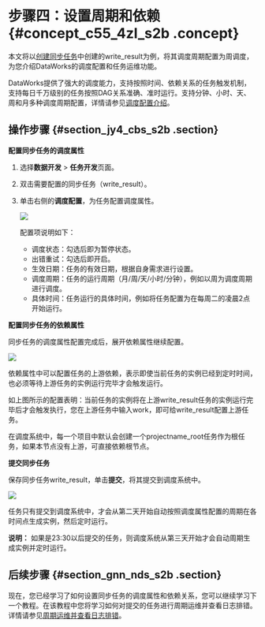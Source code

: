 # 步骤四：设置周期和依赖 {#concept_c55_4zl_s2b .concept}

本文将以[创建同步任务](intl.zh-CN/快速开始/步骤三：创建同步任务.md#)中创建的write\_result为例，将其调度周期配置为周调度，为您介绍DataWorks的调度配置和任务运维功能。

DataWorks提供了强大的调度能力，支持按照时间、依赖关系的任务触发机制，支持每日千万级别的任务按照DAG关系准确、准时运行。支持分钟、小时、天、周和月多种调度周期配置，详情请参见[调度配置介绍](../../../../intl.zh-CN/使用指南/数据开发/调度配置/时间属性.md#)。

## 操作步骤 {#section_jy4_cbs_s2b .section}

**配置同步任务的调度属性**

1.  选择**数据开发** \> **任务开发**页面。
2.  双击需要配置的同步任务（write\_result）。
3.  单击右侧的**调度配置**，为任务配置调度属性。

    ![](http://static-aliyun-doc.oss-cn-hangzhou.aliyuncs.com/assets/img/16183/15362151169000_zh-CN.png)

    配置项说明如下：

    -   调度状态：勾选后即为暂停状态。
    -   出错重试：勾选后即开启。
    -   生效日期：任务的有效日期，根据自身需求进行设置。
    -   调度周期：任务的运行周期（月/周/天/小时/分钟），例如以周为调度周期进行调度。
    -   具体时间：任务运行的具体时间，例如将任务配置为在每周二的凌晨2点开始运行。

**配置同步任务的依赖属性**

同步任务的调度属性配置完成后，展开依赖属性继续配置。

![](http://static-aliyun-doc.oss-cn-hangzhou.aliyuncs.com/assets/img/16183/15362151169001_zh-CN.png)

依赖属性中可以配置任务的上游依赖，表示即使当前任务的实例已经到定时时间，也必须等待上游任务的实例运行完毕才会触发运行。

如上图所示的配置表明：当前任务的实例将在上游write\_result任务的实例运行完毕后才会触发执行，您在上游任务中输入work，即可给write\_result配置上游任务。

在调度系统中，每一个项目中默认会创建一个projectname\_root任务作为根任务，如果本节点没有上游，可直接依赖根节点。

**提交同步任务**

保存同步任务write\_result，单击**提交**，将其提交到调度系统中。

![](http://static-aliyun-doc.oss-cn-hangzhou.aliyuncs.com/assets/img/16183/15362151169003_zh-CN.png)

任务只有提交到调度系统中，才会从第二天开始自动按照调度属性配置的周期在各时间点生成实例，然后定时运行。

**说明：** 如果是23:30以后提交的任务，则调度系统从第三天开始才会自动周期生成实例并定时运行。

## 后续步骤 {#section_gnn_nds_s2b .section}

现在，您已经学习了如何设置同步任务的调度属性和依赖关系，您可以继续学习下一个教程。在该教程中您将学习如何对提交的任务进行周期运维并查看日志排错。详情请参见[周期运维并查看日志排错](intl.zh-CN/快速开始/步骤五：运维及日志排错.md#)。

